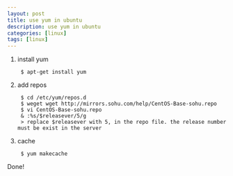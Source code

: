 ```yaml
---
layout: post
title: use yum in ubuntu
description: use yum in ubuntu
categories: [linux]
tags: [linux]
---
```


1. install yum

        $ apt-get install yum
    
2. add repos

        $ cd /etc/yum/repos.d
        $ weget wget http://mirrors.sohu.com/help/CentOS-Base-sohu.repo
        $ vi CentOS-Base-sohu.repo
        & :%s/$releasever/5/g
        > replace $releasever with 5, in the repo file. the release number must be exist in the server

3. cache

        $ yum makecache

Done!
